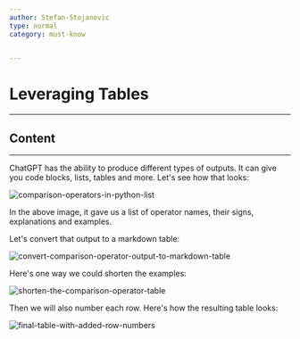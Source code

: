 ```yaml
---
author: Stefan-Stojanovic
type: normal
category: must-know
 

---
```


# Leveraging Tables

---

## Content

---

ChatGPT has the ability to produce different types of outputs. It can give you code blocks, lists, tables and more. Let's see how that looks:

![comparison-operators-in-python-list](https://img.enkipro.com/2b5585351005b57ed7e2880bb3a81f62.png)

In the above image, it gave us a list of operator names, their signs, explanations and examples.

Let's convert that output to a markdown table:

![convert-comparison-operator-output-to-markdown-table](https://img.enkipro.com/9c7bed9e6018b0b15945e93f5e48da8a.png)

Here's one way we could shorten the examples:

![shorten-the-comparison-operator-table](https://img.enkipro.com/03e943d7dd54b06735c6dee603cd9fba.png)

Then we will also number each row. Here's how the resulting table looks:

![final-table-with-added-row-numbers](https://img.enkipro.com/02e5c2ae687882045bcba7f914c12058.png)